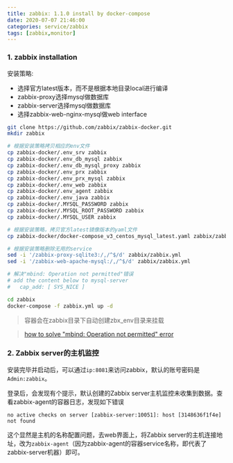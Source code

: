 ```yaml
---
title: zabbix: 1.1.0 install by docker-compose
date: 2020-07-07 21:46:00
categories: service/zabbix
tags: [zabbix,monitor]
---
```


### 1. zabbix installation
安装策略:
- 选择官方latest版本，而不是根据本地目录local进行编译
- zabbix-proxy选择mysql做数据库
- zabbix-server选择mysql做数据库
- 选择zabbix-web-nginx-mysql做web interface

``` bash
git clone https://github.com/zabbix/zabbix-docker.git
mkdir zabbix

# 根据安装策略拷贝相应的env文件
cp zabbix-docker/.env_srv zabbix
cp zabbix-docker/.env_db_mysql zabbix
cp zabbix-docker/.env_db_mysql_proxy zabbix
cp zabbix-docker/.env_prx zabbix
cp zabbix-docker/.env_prx_mysql zabbix
cp zabbix-docker/.env_web zabbix
cp zabbix-docker/.env_agent zabbix
cp zabbix-docker/.env_java zabbix
cp zabbix-docker/.MYSQL_PASSWORD zabbix
cp zabbix-docker/.MYSQL_ROOT_PASSWORD zabbix
cp zabbix-docker/.MYSQL_USER zabbix

# 根据安装策略，拷贝官方latest镜像版本的yaml文件
cp zabbix-docker/docker-compose_v3_centos_mysql_latest.yaml zabbix/zabbix.yml

# 根据安装策略删除无用的service
sed -i '/zabbix-proxy-sqlite3:/,/^$/d' zabbix/zabbix.yml
sed -i '/zabbix-web-apache-mysql:/,/^$/d' zabbix/zabbix.yml

# 解决"mbind: Operation not permitted"错误
# add the content below to mysql-server
#   cap_add: [ SYS_NICE ]

cd zabbix
docker-compose -f zabbix.yml up -d
```
> 容器会在zabbix目录下自动创建zbx_env目录来挂载

> [how to solve "mbind: Operation not permitted" error](https://github.com/docker-library/mysql/issues/303#issuecomment-643154859)

### 2. Zabbix server的主机监控
安装完毕并启动后，可以通过`ip:8081`来访问zabbix，默认的账号密码是`Admin:zabbix`。

登录后，会发现有个提示，默认创建的Zabbix server主机监控未收集到数据。查看zabbix-agent的容器日志，发现如下错误
```
no active checks on server [zabbix-server:10051]: host [3148636f1f4e] not found
```
这个显然是主机的名称配置问题，去web界面上，将Zabbix server的主机连接地址，改为`zabbix-agent`（因为zabbix-agent的容器service名称，即代表了zabbix-server机器）即可。